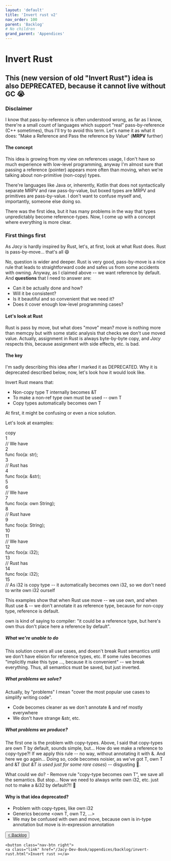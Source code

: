 ```yaml
---
layout: 'default'
title: 'Invert rust v2'
nav_order: 100
parent: 'Backlog'
# No children
grand_parent: 'Appendices'
---
```


# Invert Rust

## This (new version of old "Invert Rust") idea is also DEPRECATED, because it cannot live without GC 😭

### Disclaimer

I know that pass-by-reference is often understood wrong, as far as I know, there're a small count of languages which
support "real" pass-by-reference (C++ sometimes), thus I'll try to avoid this term. Let's name it as what it does: "Make
a Reference and Pass the reference by Value" (__MRPV__ further)

#### The concept

This idea is growing from my view on references usage, I don't have so much experience with low-level programming,
anyway I'm almost sure that passing a reference (pointer) appears more often than moving, when we're talking about
non-primitive (non-copy) types.

There're languages like Java or, inherently, Kotlin that does not syntactically separate MRPV and raw pass-by-value, but
boxed types are MRPV and primitives are pass-by-value. I don't want to confuse myself and, importantly, someone else
doing so.

There was the first idea, but it has many problems in the way that types unpredictably become reference-types.
Now, I come up with a concept where everything is more clear.

### First things first

As *Jacy* is hardly inspired by Rust, let's, at first, look at what Rust does. Rust is pass-by-move... that's all 😄

No, question is wider and deeper. Rust is very good, pass-by-move is a nice rule that leads to straightforward code and
safes us from some accidents with owning. Anyway, as I claimed above -- we want reference by default. And __questions__
that I need to answer are:

- Can it be actually done and how?
- Will it be consistent?
- Is it beautiful and so convenient that we need it?
- Does it cover enough low-level programming cases?

#### Let's look at Rust

Rust is pass by move, but what does "move" mean? <span class="inline-code highlight-jc hljs"><span class="hljs-keyword">move</span></span> is nothing more than <span class="inline-code highlight-jc hljs">memcpy</span> but with some static analysis that checks we don't use moved value.
Actually, assignment in Rust is always byte-by-byte copy, and *Jacy* respects this, because assignment with side effects, etc. is bad.

#### The key

I'm sadly describing this idea after I marked it as DEPRECATED. Why it is deprecated described below, now, let's look how it would look like.

Invert Rust means that:

- Non-copy type <span class="inline-code highlight-jc hljs">T</span> internally becomes <span class="inline-code highlight-jc hljs">&amp;T</span>
- To make a non-ref type <span class="inline-code highlight-jc hljs">own</span> must be used -- <span class="inline-code highlight-jc hljs">own T</span>
- Copy types automatically becomes <span class="inline-code highlight-jc hljs">own T</span>

At first, it might be confusing or even a nice solution.

Let's look at examples:

<div class="code-fence line-numbers highlight-jc hljs">
            <div class="copy">copy</div>
            <div class="line-num" data-line-num="1">1</div><div class="line"><span class="hljs-comment">// We have</span></div><div class="line-num" data-line-num="2">2</div><div class="line"><span class="hljs-keyword">func</span> <span class="hljs-title function_">foo</span>(a: <span class="hljs-type">str</span>);</div><div class="line-num" data-line-num="3">3</div><div class="line"><span class="hljs-comment">// Rust has</span></div><div class="line-num" data-line-num="4">4</div><div class="line"><span class="hljs-keyword">func</span> <span class="hljs-title function_">foo</span>(a: &amp;<span class="hljs-type">str</span>);</div><div class="line-num" data-line-num="5">5</div><div class="line"></div><div class="line-num" data-line-num="6">6</div><div class="line"><span class="hljs-comment">// We have</span></div><div class="line-num" data-line-num="7">7</div><div class="line"><span class="hljs-keyword">func</span> <span class="hljs-title function_">foo</span>(a: own <span class="hljs-type">String</span>);</div><div class="line-num" data-line-num="8">8</div><div class="line"><span class="hljs-comment">// Rust have</span></div><div class="line-num" data-line-num="9">9</div><div class="line"><span class="hljs-keyword">func</span> <span class="hljs-title function_">foo</span>(a: <span class="hljs-type">String</span>);</div><div class="line-num" data-line-num="10">10</div><div class="line"></div><div class="line-num" data-line-num="11">11</div><div class="line"><span class="hljs-comment">// We have</span></div><div class="line-num" data-line-num="12">12</div><div class="line"><span class="hljs-keyword">func</span> <span class="hljs-title function_">foo</span>(a: <span class="hljs-type">i32</span>);</div><div class="line-num" data-line-num="13">13</div><div class="line"><span class="hljs-comment">// Rust has</span></div><div class="line-num" data-line-num="14">14</div><div class="line"><span class="hljs-keyword">func</span> <span class="hljs-title function_">foo</span>(a: <span class="hljs-type">i32</span>);</div><div class="line-num" data-line-num="15">15</div><div class="line"><span class="hljs-comment">// As <span class="inline-code highlight-jc hljs"><span class="hljs-type">i32</span></span> is copy type -- it automatically becomes <span class="inline-code highlight-jc hljs">own <span class="hljs-type">i32</span></span>, so we don&#x27;t need to write <span class="inline-code highlight-jc hljs">own <span class="hljs-type">i32</span></span> ourself </span></div>
        </div>

This examples show that when Rust use move -- we use <span class="inline-code highlight-jc hljs">own</span>, and when Rust use <span class="inline-code highlight-jc hljs">&amp;</span> -- we don't annotate it as reference type, because for non-copy type, reference is default.

<span class="inline-code highlight-jc hljs">own</span> is kind of saying to compiler: "it could be a reference type, but here's <span class="inline-code highlight-jc hljs">own</span> thus don't place here a reference by default".

##### What we're unable to do

This solution covers all use cases, and doesn't break Rust semantics until we don't have elision for reference types, etc.
If some rules becomes "implicitly make this type ..., because it is convenient" -- we break everything.
Thus, all semantics must be saved, but just inverted.

##### What problems we solve?

Actually, by "problems" I mean "cover the most popular use cases to simplify writing code".

- Code becomes cleaner as we don't annotate <span class="inline-code highlight-jc hljs">&amp;</span> and <span class="inline-code highlight-jc hljs"><span class="hljs-keyword">ref</span></span> mostly everywhere
- We don't have strange <span class="inline-code highlight-jc hljs">&amp;<span class="hljs-type">str</span></span>, etc.

##### What problems we produce?

The first one is the problem with copy-types. Above, I said that copy-types are <span class="inline-code highlight-jc hljs">own T</span> by default, sounds simple, but... How do we make a reference to copy-type?!
If we apply this rule -- no way, without annotating it with <span class="inline-code highlight-jc hljs">&amp;</span>.
And here we go again... Doing so, code becomes noisier, as we've got <span class="inline-code highlight-jc hljs">T</span>, <span class="inline-code highlight-jc hljs">own T</span> and <span class="inline-code highlight-jc hljs">&amp;T</span> (*but <span class="inline-code highlight-jc hljs">&amp;T</span> is used just for some rare cases*) -- disgusting 🤢.

What could we do? - Remove rule "copy-type becomes <span class="inline-code highlight-jc hljs">own T</span>", we save all the semantics.
But stop... Now we need to always write <span class="inline-code highlight-jc hljs">own <span class="hljs-type">i32</span></span>, etc. just not to make a <span class="inline-code highlight-jc hljs">&amp;<span class="hljs-type">i32</span></span> by default?!! 🤦

#### Why is that idea deprecated?

- Problem with copy-types, like <span class="inline-code highlight-jc hljs">own <span class="hljs-type">i32</span></span>
- Generics become <span class="inline-code highlight-jc hljs">&lt;own T, own T2, ...&gt;</span>
- We may be confused with <span class="inline-code highlight-jc hljs">own</span> and <span class="inline-code highlight-jc hljs"><span class="hljs-keyword">move</span></span>, because <span class="inline-code highlight-jc hljs">own</span> is in-type annotation but <span class="inline-code highlight-jc hljs"><span class="hljs-keyword">move</span></span> is in-expression annotation
<div class="nav-btn-block">
    <button class="nav-btn left">
    <a class="link" href="/Jacy-Dev-Book/appendices/backlog/index.html">< Backlog</a>
</button>

    <button class="nav-btn right">
    <a class="link" href="/Jacy-Dev-Book/appendices/backlog/invert-rust.html">Invert rust ></a>
</button>

</div>
